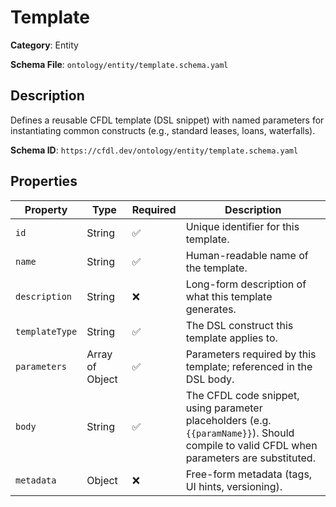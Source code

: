 # Template

**Category**: Entity

**Schema File**: `ontology/entity/template.schema.yaml`

## Description

Defines a reusable CFDL template (DSL snippet) with named parameters for instantiating common constructs (e.g., standard leases, loans, waterfalls).


**Schema ID**: `https://cfdl.dev/ontology/entity/template.schema.yaml`

## Properties

| Property | Type | Required | Description |
|----------|------|----------|-------------|
| `id` | String | ✅ | Unique identifier for this template. |
| `name` | String | ✅ | Human-readable name of the template. |
| `description` | String | ❌ | Long-form description of what this template generates. |
| `templateType` | String | ✅ | The DSL construct this template applies to. |
| `parameters` | Array of Object | ✅ | Parameters required by this template; referenced in the DSL body. |
| `body` | String | ✅ | The CFDL code snippet, using parameter placeholders (e.g. `{{paramName}}`). Should compile to valid CFDL when parameters are substituted. |
| `metadata` | Object | ❌ | Free-form metadata (tags, UI hints, versioning). |


